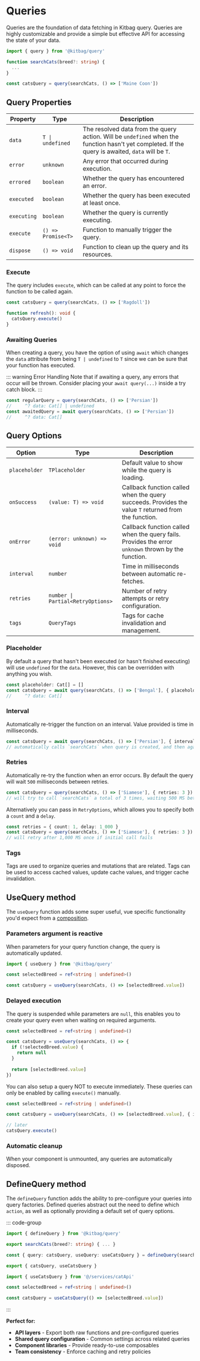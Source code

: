 # Queries

Queries are the foundation of data fetching in Kitbag query. Queries are highly customizable and provide a simple but effective API for accessing the state of your data.

```ts
import { query } from '@kitbag/query'

function searchCats(breed?: string) {
  ...
}

const catsQuery = query(searchCats, () => ['Maine Coon'])
```

## Query Properties

| Property | Type | Description |
|----------|------|-------------|
| `data` | `T \| undefined` | The resolved data from the query action. Will be `undefined` when the function hasn't yet completed. If the query is awaited, `data` will be `T`. |
| `error` | `unknown` | Any error that occurred during execution. |
| `errored` | `boolean` | Whether the query has encountered an error. |
| `executed` | `boolean` | Whether the query has been executed at least once. |
| `executing` | `boolean` | Whether the query is currently executing. |
| `execute` | `() => Promise<T>` | Function to manually trigger the query. |
| `dispose` | `() => void` | Function to clean up the query and its resources. |

### Execute

The query includes `execute`, which can be called at any point to force the function to be called again.

```ts
const catsQuery = query(searchCats, () => ['Ragdoll'])

function refresh(): void {
  catsQuery.execute()
}
```

### Awaiting Queries

When creating a query, you have the option of using `await` which changes the `data` attribute from being `T | undefined` to `T` since we can be sure that your function has executed.

::: warning Error Handling
Note that if awaiting a query, any errors that occur will be thrown. Consider placing your `await query(...)` inside a try catch block.
:::

```ts
const regularQuery = query(searchCats, () => ['Persian'])
//     ^? data: Cat[] | undefined
const awaitedQuery = await query(searchCats, () => ['Persian'])
//     ^? data: Cat[]
```

## Query Options

| Option | Type | Description |
|--------|------|-------------|
| `placeholder` | `TPlaceholder` | Default value to show while the query is loading. |
| `onSuccess` | `(value: T) => void` | Callback function called when the query succeeds. Provides the value `T` returned from the function. |
| `onError` | `(error: unknown) => void` | Callback function called when the query fails. Provides the error `unknown` thrown by the function. |
| `interval` | `number` | Time in milliseconds between automatic re-fetches. |
| `retries` | `number \| Partial<RetryOptions>` | Number of retry attempts or retry configuration. |
| `tags` | `QueryTags` | Tags for cache invalidation and management. |

### Placeholder

By default a query that hasn't been executed (or hasn't finished executing) will use `undefined` for the `data`. However, this can be overridden with anything you wish.

```ts
const placeholder: Cat[] = []
const catsQuery = await query(searchCats, () => ['Bengal'], { placeholder })
//     ^? data: Cat[]
```

### Interval

Automatically re-trigger the function on an interval. Value provided is time in milliseconds.

```ts
const catsQuery = await query(searchCats, () => ['Persian'], { interval: 30_000 })
// automatically calls `searchCats` when query is created, and then again every 30 seconds
```

### Retries

Automatically re-try the function when an error occurs. By default the query will wait `500` milliseconds between retries.

```ts
const catsQuery = query(searchCats, () => ['Siamese'], { retries: 3 })
// will try to call `searchCats` a total of 3 times, waiting 500 MS between each attempt
```

Alternatively you can pass in `RetryOptions`, which allows you to specify both a `count` and a `delay`.

```ts
const retries = { count: 1, delay: 1_000 }
const catsQuery = query(searchCats, () => ['Siamese'], { retries: 3 })
// will retry after 1,000 MS once if initial call fails
```

### Tags

Tags are used to organize queries and mutations that are related. Tags can be used to access cached values, update cache values, and trigger cache invalidation.

## UseQuery method

The `useQuery` function adds some super useful, vue specific functionality you'd expect from a [composition](https://vuejs.org/guide/extras/composition-api-faq.html).

### Parameters argument is reactive

When parameters for your query function change, the query is automatically updated. 

```ts
import { useQuery } from '@kitbag/query'

const selectedBreed = ref<string | undefined>()

const catsQuery = useQuery(searchCats, () => [selectedBreed.value])
```

### Delayed execution

The query is suspended while parameters are `null`, this enables you to create your query even when waiting on required arguments.

```ts
const selectedBreed = ref<string | undefined>()

const catsQuery = useQuery(searchCats, () => {
  if (!selectedBreed.value) {
    return null
  }
  
  return [selectedBreed.value]
})
```

You can also setup a query NOT to execute immediately. These queries can only be enabled by calling `execute()` manually.

```ts
const selectedBreed = ref<string | undefined>()

const catsQuery = useQuery(searchCats, () => [selectedBreed.value], { immediate: false })

// later
catsQuery.execute()
```

### Automatic cleanup

When your component is unmounted, any queries are automatically disposed.

## DefineQuery method

The `defineQuery` function adds the ability to pre-configure your queries into query factories. Defined queries abstract out the need to define which `action`, as well as optionally providing a default set of query options.

::: code-group

```ts [services/catApi.ts]
import { defineQuery } from '@kitbag/query'

export searchCats(breed?: string) { ... }

const { query: catsQuery, useQuery: useCatsQuery } = defineQuery(searchCats)

export { catsQuery, useCatsQuery }
```

```ts [components/CatFinder.vue]
import { useCatsQuery } from '@/services/catApi'

const selectedBreed = ref<string | undefined>()

const catsQuery = useCatsQuery(() => [selectedBreed.value])
```

:::

**Perfect for:**

- **API layers** - Export both raw functions and pre-configured queries
- **Shared query configuration** - Common settings across related queries  
- **Component libraries** - Provide ready-to-use composables
- **Team consistency** - Enforce caching and retry policies
